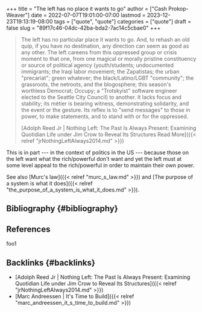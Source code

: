 +++
title = "The left has no place it wants to go"
author = ["Cash Prokop-Weaver"]
date = 2022-07-07T19:01:00-07:00
lastmod = 2023-12-23T19:13:19-08:00
tags = ["quote", "quote"]
categories = ["quote"]
draft = false
slug = "89f17c46-04dc-42ba-bda2-7ac14c5cbae0"
+++

> The left has no particular place it wants to go. And, to rehash an old quip, if you have no destination, any direction can seem as good as any other. The left careens from this oppressed group or crisis moment to that one, from one magical or morally pristine constituency or source of political agency (youth/students; undocumented immigrants; the Iraqi labor movement; the Zapatistas; the urban "precariat"; green whatever; the black/Latino/LGBT "community"; the grassroots, the netroots, and the blogosphere; this season's worthless Democrat; Occupy; a "Trotskyist" software engineer elected to the Seattle City Council) to another. It lacks focus and stability; its métier is bearing witness, demonstrating solidarity, and the event or the gesture. Its reflex is to "send messages" to those in power, to make statements, and to stand with or for the oppressed.
>
> [Adolph Reed Jr | Nothing Left: The Past Is Always Present: Examining Quotidian Life under Jim Crow to Reveal Its Structures Read More]({{< relref "jrNothingLeftAlways2014.md" >}})

This is in part --- in the context of politics in the US --- because those on the left want what the rich/powerful don't want and yet the left must at some level appeal to the rich/powerful in order to maintain their own power.

See also [Murc's law]({{< relref "murc_s_law.md" >}}) and [The purpose of a system is what it does]({{< relref "the_purpose_of_a_system_is_what_it_does.md" >}}).


## Bibliography {#bibliography}

## References

<style>.csl-entry{text-indent: -1.5em; margin-left: 1.5em;}</style><div class="csl-bib-body">
</div>

foo1


## Backlinks {#backlinks}

-   [Adolph Reed Jr | Nothing Left: The Past Is Always Present: Examining Quotidian Life under Jim Crow to Reveal Its Structures]({{< relref "jrNothingLeftAlways2014.md" >}})
-   [Marc Andreessen | It's Time to Build]({{< relref "marc_andreessen_it_s_time_to_build.md" >}})
